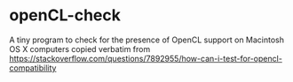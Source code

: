 # openCL-check
A tiny program to check for the presence of OpenCL support on Macintosh OS X computers
copied verbatim from https://stackoverflow.com/questions/7892955/how-can-i-test-for-opencl-compatibility
